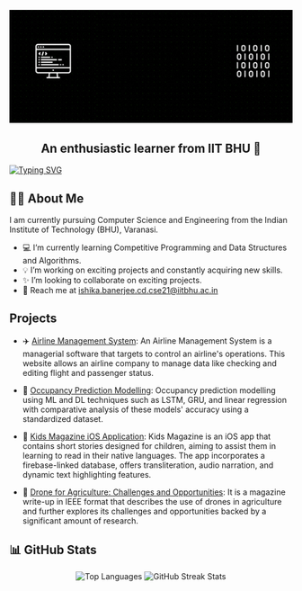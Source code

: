 ![Header GIF](header.gif)
<h2 align="center">An enthusiastic learner from IIT BHU 🚀</h2>

<p>
  <a href="https://github.com/DenverCoder1/readme-typing-svg">
    <img src="https://readme-typing-svg.herokuapp.com?&font=IBM+Plex+Sans&color=green&size=20&lines=Good+to+see+you+here!;Welcome+to+my+profile" alt="Typing SVG">
  </a>
</p>

## 👩‍💼 About Me
I am currently pursuing Computer Science and Engineering from the Indian Institute of Technology (BHU), Varanasi.

- 💻 I’m currently learning Competitive Programming and Data Structures and Algorithms.
- 💡 I’m working on exciting projects and constantly acquiring new skills.
- ✨ I’m looking to collaborate on exciting projects.
- 📧 Reach me at ishika.banerjee.cd.cse21@iitbhu.ac.in

## Projects

- ✈️ [Airline Management System](https://github.com/ishika-tia/Airlines): An Airline Management System is a managerial software that targets to control an airline's operations. This website allows an airline company to manage data like checking and editing flight and passenger status.

- 🏢 [Occupancy Prediction Modelling](https://github.com/ishika-tia/Occupancy-prediction-Modelling): Occupancy prediction modelling using ML and DL techniques such as LSTM, GRU, and linear regression with comparative analysis of these models' accuracy using a standardized dataset.

- 📔 [Kids Magazine iOS Application](https://github.com/cse-iitbhu/iOS-Kids-Magazine): Kids Magazine is an iOS app that contains short stories designed for children, aiming to assist them in learning to read in their native languages. The app incorporates a firebase-linked database, offers transliteration, audio narration, and dynamic text highlighting features.

- 🌾 [Drone for Agriculture: Challenges and Opportunities](https://github.com/ishika-tia/Drone-Writeup): It is a magazine write-up in IEEE format that describes the use of drones in agriculture and further explores its challenges and opportunities backed by a significant amount of research.

## 📊 GitHub Stats
<p align="center">
  <img src="https://github-readme-stats.vercel.app/api/top-langs?username=ishika-tia&show_icons=true&locale=en&layout=compact&theme=tokyonight" alt="Top Languages">
  <img src="https://github-readme-streak-stats.herokuapp.com/?user=ishika-tia&theme=tokyonight" alt="GitHub Streak Stats">
</p>
